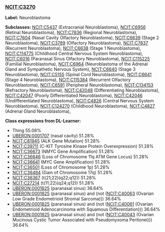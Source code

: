 
### [NCIT:C3270](http://purl.obolibrary.org/obo/NCIT_C3270)
**Label:** Neuroblastoma

**Subclasses:** [NCIT:C5437](http://purl.obolibrary.org/obo/NCIT_C5437) (Extracranial Neuroblastoma), [NCIT:C6956](http://purl.obolibrary.org/obo/NCIT_C6956) (Retinal Neuroblastoma), [NCIT:C7836](http://purl.obolibrary.org/obo/NCIT_C7836) (Regional Neuroblastoma), [NCIT:C7604](http://purl.obolibrary.org/obo/NCIT_C7604) (Nasal Cavity Olfactory Neuroblastoma), [NCIT:C6639](http://purl.obolibrary.org/obo/NCIT_C6639) (Stage 2 Neuroblastoma), [NCIT:C3789](http://purl.obolibrary.org/obo/NCIT_C3789) (Olfactory Neuroblastoma), [NCIT:C7837](http://purl.obolibrary.org/obo/NCIT_C7837) (Recurrent Neuroblastoma), [NCIT:C6638](http://purl.obolibrary.org/obo/NCIT_C6638) (Stage 1 Neuroblastoma), [NCIT:C114775](http://purl.obolibrary.org/obo/NCIT_C114775) (Childhood Central Nervous System Neuroblastoma), [NCIT:C6016](http://purl.obolibrary.org/obo/NCIT_C6016) (Paranasal Sinus Olfactory Neuroblastoma), [NCIT:C115225](http://purl.obolibrary.org/obo/NCIT_C115225) (Familial Neuroblastoma), [NCIT:C6964](http://purl.obolibrary.org/obo/NCIT_C6964) (Neuroblastoma of the Adrenal Gland and Sympathetic Nervous System), [NCIT:C6640](http://purl.obolibrary.org/obo/NCIT_C6640) (Stage 3 Neuroblastoma), [NCIT:C5155](http://purl.obolibrary.org/obo/NCIT_C5155) (Spinal Cord Neuroblastoma), [NCIT:C6641](http://purl.obolibrary.org/obo/NCIT_C6641) (Stage 4 Neuroblastoma), [NCIT:C115384](http://purl.obolibrary.org/obo/NCIT_C115384) (Recurrent Olfactory Neuroblastoma), [NCIT:C6591](http://purl.obolibrary.org/obo/NCIT_C6591) (Peripheral Neuroblastoma), [NCIT:C134153](http://purl.obolibrary.org/obo/NCIT_C134153) (Refractory Neuroblastoma), [NCIT:C42048](http://purl.obolibrary.org/obo/NCIT_C42048) (Differentiating Neuroblastoma), [NCIT:C42047](http://purl.obolibrary.org/obo/NCIT_C42047) (Poorly Differentiated Neuroblastoma), [NCIT:C42046](http://purl.obolibrary.org/obo/NCIT_C42046) (Undifferentiated Neuroblastoma), [NCIT:C4826](http://purl.obolibrary.org/obo/NCIT_C4826) (Central Nervous System Neuroblastoma), [NCIT:C124270](http://purl.obolibrary.org/obo/NCIT_C124270) (Childhood Neuroblastoma), [NCIT:C4827](http://purl.obolibrary.org/obo/NCIT_C4827) (Adrenal Gland Neuroblastoma), 

**Class expressions from DL-Learner:**

- Thing 55.08%
- [UBERON:0001707](http://purl.obolibrary.org/obo/UBERON_0001707) (nasal cavity) 51.28%
- [NCIT:C81945](http://purl.obolibrary.org/obo/NCIT_C81945) (ALK Gene Mutation) 51.28%
- [NCIT:C39711](http://purl.obolibrary.org/obo/NCIT_C39711) (C-KIT Tyrosine Kinase Protein Overexpression) 51.28%
- [NCIT:C36673](http://purl.obolibrary.org/obo/NCIT_C36673) (NMYC Gene Amplification) 51.28%
- [NCIT:C36646](http://purl.obolibrary.org/obo/NCIT_C36646) (Loss of Chromosome 11q ATM Gene Locus) 51.28%
- [NCIT:C36641](http://purl.obolibrary.org/obo/NCIT_C36641) (MYC Gene Amplification) 51.28%
- [NCIT:C36501](http://purl.obolibrary.org/obo/NCIT_C36501) (Loss of Chromosome 1p) 51.28%
- [NCIT:C36484](http://purl.obolibrary.org/obo/NCIT_C36484) (Gain of Chromosome 17q) 51.28%
- [NCIT:C36367](http://purl.obolibrary.org/obo/NCIT_C36367) (t(21;22)(q22;q12)) 51.28%
- [NCIT:C27214](http://purl.obolibrary.org/obo/NCIT_C27214) (t(11;22)(q24;q12)) 51.28%
- [UBERON:0001825](http://purl.obolibrary.org/obo/UBERON_0001825) (paranasal sinus) 36.64%
- [UBERON:0001825](http://purl.obolibrary.org/obo/UBERON_0001825) (paranasal sinus) and (not ([NCIT:C40063](http://purl.obolibrary.org/obo/NCIT_C40063) (Ovarian Low Grade Endometrioid Stromal Sarcoma))) 36.64%
- [UBERON:0001825](http://purl.obolibrary.org/obo/UBERON_0001825) (paranasal sinus) and (not ([NCIT:C40061](http://purl.obolibrary.org/obo/NCIT_C40061) (Ovarian Endometrioid Adenocarcinoma with Squamous Differentiation))) 36.64%
- [UBERON:0001825](http://purl.obolibrary.org/obo/UBERON_0001825) (paranasal sinus) and (not ([NCIT:C40043](http://purl.obolibrary.org/obo/NCIT_C40043) (Ovarian Mucinous Cystic Tumor Associated with Pseudomyxoma Peritonei))) 36.64%



